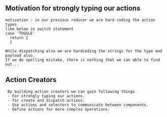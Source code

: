 ## Motivation for strongly typing our actions
    motivation : in our previous reducer we are hard coding the action types 
    like below in switch statement
    case 'TOGGLE'
      return {
      }
   
    While dispatching also we are hardcoding the strings for the type and payload also.
    If we do spelling mistake, there is nothing that we can able to find out... 

## Action Creators 
     By building action creaters we can gain following things
     - For strongly typing our actions.
     - for create and dispatch actions.
     - Use actions and selectors to communicate between components. 
     - Define actions for more complex operations.   

## 
